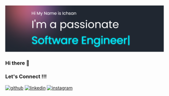 ![ichsansandy](https://github.com/ichsansandy/ichsansandy/blob/main/Screenshot%202023-04-24%20100204.png)

### Hi there 👋

### Let's Connect !!!


[<img align="center" src='https://cdn.jsdelivr.net/npm/simple-icons@3.0.1/icons/github.svg' alt='github' height='40'>](https://github.com/ichsansandy) 
[<img align="center" src='https://cdn.jsdelivr.net/npm/simple-icons@3.0.1/icons/linkedin.svg' alt='linkedin' height='40'>](https://www.linkedin.com/in/ichsans/) 
[<img align="center" src='https://cdn.jsdelivr.net/npm/simple-icons@3.0.1/icons/instagram.svg' alt='instagram' height='40'>](https://www.instagram.com/ichsans__/)
